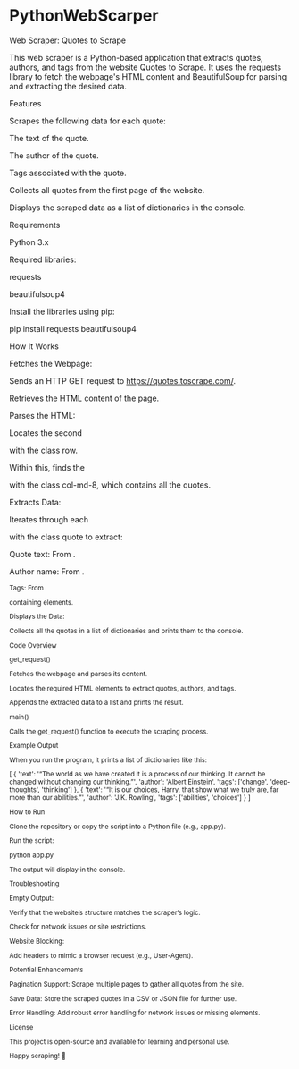 # PythonWebScarper
Web Scraper: Quotes to Scrape

This web scraper is a Python-based application that extracts quotes, authors, and tags from the website Quotes to Scrape. It uses the requests library to fetch the webpage's HTML content and BeautifulSoup for parsing and extracting the desired data.

Features

Scrapes the following data for each quote:

The text of the quote.

The author of the quote.

Tags associated with the quote.

Collects all quotes from the first page of the website.

Displays the scraped data as a list of dictionaries in the console.

Requirements

Python 3.x

Required libraries:

requests

beautifulsoup4

Install the libraries using pip:

pip install requests beautifulsoup4

How It Works

Fetches the Webpage:

Sends an HTTP GET request to https://quotes.toscrape.com/.

Retrieves the HTML content of the page.

Parses the HTML:

Locates the second <div> with the class row.

Within this, finds the <div> with the class col-md-8, which contains all the quotes.

Extracts Data:

Iterates through each <div> with the class quote to extract:

Quote text: From <span class="text">.

Author name: From <small class="author">.

Tags: From <div class="tags"> containing <a class="tag"> elements.

Displays the Data:

Collects all the quotes in a list of dictionaries and prints them to the console.

Code Overview

get_request()

Fetches the webpage and parses its content.

Locates the required HTML elements to extract quotes, authors, and tags.

Appends the extracted data to a list and prints the result.

main()

Calls the get_request() function to execute the scraping process.

Example Output

When you run the program, it prints a list of dictionaries like this:

[
    {
        'text': '“The world as we have created it is a process of our thinking. It cannot be changed without changing our thinking.”',
        'author': 'Albert Einstein',
        'tags': ['change', 'deep-thoughts', 'thinking']
    },
    {
        'text': '“It is our choices, Harry, that show what we truly are, far more than our abilities.”',
        'author': 'J.K. Rowling',
        'tags': ['abilities', 'choices']
    }
]

How to Run

Clone the repository or copy the script into a Python file (e.g., app.py).

Run the script:

python app.py

The output will display in the console.

Troubleshooting

Empty Output:

Verify that the website’s structure matches the scraper’s logic.

Check for network issues or site restrictions.

Website Blocking:

Add headers to mimic a browser request (e.g., User-Agent).

Potential Enhancements

Pagination Support: Scrape multiple pages to gather all quotes from the site.

Save Data: Store the scraped quotes in a CSV or JSON file for further use.

Error Handling: Add robust error handling for network issues or missing elements.

License

This project is open-source and available for learning and personal use.

Happy scraping! 🐾

